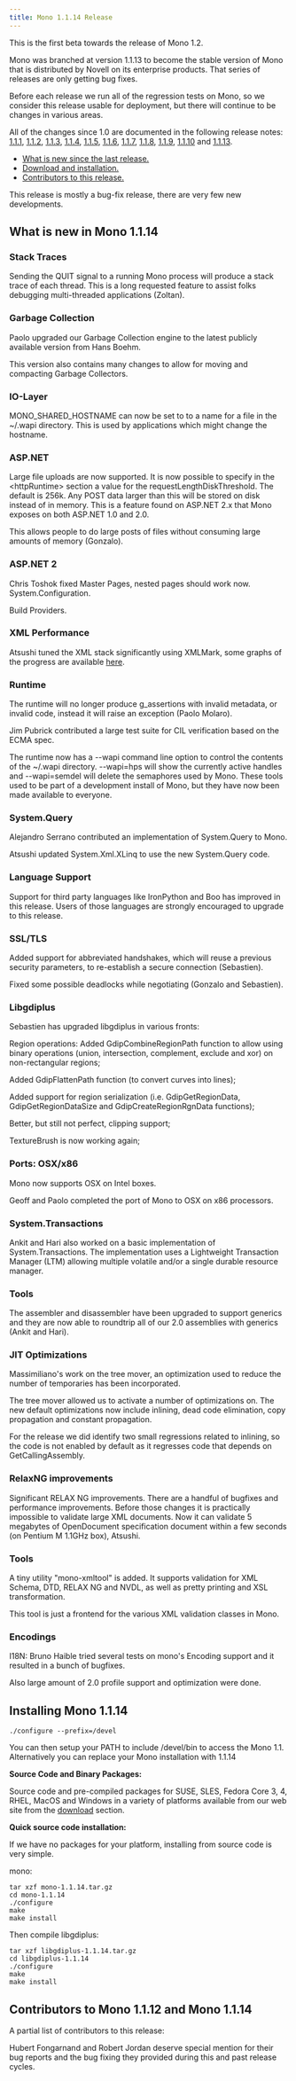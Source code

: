 ```yaml
---
title: Mono 1.1.14 Release
---
```


This is the first beta towards the release of Mono 1.2.

Mono was branched at version 1.1.13 to become the stable version of Mono that is distributed by Novell on its enterprise products. That series of releases are only getting bug fixes.

Before each release we run all of the regression tests on Mono, so we consider this release usable for deployment, but there will continue to be changes in various areas.

All of the changes since 1.0 are documented in the following release notes: [1.1.1](http://www.go-mono.com/archive/1.1.1), [1.1.2](http://www.go-mono.com/archive/1.1.2), [1.1.3](http://www.go-mono.com/archive/1.1.3), [1.1.4](http://www.go-mono.com/archive/1.1.4), [1.1.5](http://www.go-mono.com/archive/1.1.5), [1.1.6](http://www.go-mono.com/archive/1.1.6), [1.1.7](http://www.go-mono.com/archive/1.1.7), [1.1.8](http://www.go-mono.com/archive/1.1.8), [1.1.9](http://www.go-mono.com/archive/1.1.9), [1.1.10](http://www.go-mono.com/archive/1.1.10) and [1.1.13](http://www.go-mono.com/archive/1.1.13).

-   [What is new since the last release.](#new)
-   [Download and installation.](#install)
-   [Contributors to this release.](#contributors)

This release is mostly a bug-fix release, there are very few new developments.

What is new in Mono 1.1.14
--------------------------

### Stack Traces

Sending the QUIT signal to a running Mono process will produce a stack trace of each thread. This is a long requested feature to assist folks debugging multi-threaded applications (Zoltan).

### Garbage Collection

Paolo upgraded our Garbage Collection engine to the latest publicly available version from Hans Boehm.

This version also contains many changes to allow for moving and compacting Garbage Collectors.

### IO-Layer

MONO\_SHARED\_HOSTNAME can now be set to to a name for a file in the \~/.wapi directory. This is used by applications which might change the hostname.

### ASP.NET

Large file uploads are now supported. It is now possible to specify in the \<httpRuntime\> section a value for the requestLengthDiskThreshold. The default is 256k. Any POST data larger than this will be stored on disk instead of in memory. This is a feature found on ASP.NET 2.x that Mono exposes on both ASP.NET 1.0 and 2.0.

This allows people to do large posts of files without consuming large amounts of memory (Gonzalo).

### ASP.NET 2

Chris Toshok fixed Master Pages, nested pages should work now. System.Configuration.

Build Providers.

### XML Performance

Atsushi tuned the XML stack significantly using XMLMark, some graphs of the progress are available [here](http://monkey.workarea.jp/mono/xml/XMLmark).

### Runtime

The runtime will no longer produce g\_assertions with invalid metadata, or invalid code, instead it will raise an exception (Paolo Molaro).

Jim Pubrick contributed a large test suite for CIL verification based on the ECMA spec.

The runtime now has a --wapi command line option to control the contents of the \~/.wapi directory. --wapi=hps will show the currently active handles and --wapi=semdel will delete the semaphores used by Mono. These tools used to be part of a development install of Mono, but they have now been made available to everyone.

### System.Query

Alejandro Serrano contributed an implementation of System.Query to Mono.

Atsushi updated System.Xml.XLinq to use the new System.Query code.

### Language Support

Support for third party languages like IronPython and Boo has improved in this release. Users of those languages are strongly encouraged to upgrade to this release.

### SSL/TLS

Added support for abbreviated handshakes, which will reuse a previous security parameters, to re-establish a secure connection (Sebastien).

Fixed some possible deadlocks while negotiating (Gonzalo and Sebastien).

### Libgdiplus

Sebastien has upgraded libgdiplus in various fronts:

Region operations: Added GdipCombineRegionPath function to allow using binary operations (union, intersection, complement, exclude and xor) on non-rectangular regions;

Added GdipFlattenPath function (to convert curves into lines);

Added support for region serialization (i.e. GdipGetRegionData, GdipGetRegionDataSize and GdipCreateRegionRgnData functions);

Better, but still not perfect, clipping support;

TextureBrush is now working again;

### Ports: OSX/x86

Mono now supports OSX on Intel boxes.

Geoff and Paolo completed the port of Mono to OSX on x86 processors.

### System.Transactions

Ankit and Hari also worked on a basic implementation of System.Transactions. The implementation uses a Lightweight Transaction Manager (LTM) allowing multiple volatile and/or a single durable resource manager.

### Tools

The assembler and disassembler have been upgraded to support generics and they are now able to roundtrip all of our 2.0 assemblies with generics (Ankit and Hari).

### JIT Optimizations

Massimiliano's work on the tree mover, an optimization used to reduce the number of temporaries has been incorporated.

The tree mover allowed us to activate a number of optimizations on. The new default optimizations now include inlining, dead code elimination, copy propagation and constant propagation.

For the release we did identify two small regressions related to inlining, so the code is not enabled by default as it regresses code that depends on GetCallingAssembly.

### RelaxNG improvements

Significant RELAX NG improvements. There are a handful of bugfixes and performance improvements. Before those changes it is practically impossible to validate large XML documents. Now it can validate 5 megabytes of OpenDocument specification document within a few seconds (on Pentium M 1.1GHz box), Atsushi.

### Tools

A tiny utility "mono-xmltool" is added. It supports validation for XML Schema, DTD, RELAX NG and NVDL, as well as pretty printing and XSL transformation.

This tool is just a frontend for the various XML validation classes in Mono.

### Encodings

I18N: Bruno Haible tried several tests on mono's Encoding support and it resulted in a bunch of bugfixes.

Also large amount of 2.0 profile support and optimization were done.

Installing Mono 1.1.14
----------------------

``` shell
./configure --prefix=/devel
```

You can then setup your PATH to include /devel/bin to access the Mono 1.1. Alternatively you can replace your Mono installation with 1.1.14

**Source Code and Binary Packages:**

Source code and pre-compiled packages for SUSE, SLES, Fedora Core 3, 4, RHEL, MacOS and Windows in a variety of platforms available from our web site from the [download](/Downloads) section.

**Quick source code installation:**

If we have no packages for your platform, installing from source code is very simple.

mono:

``` shell
tar xzf mono-1.1.14.tar.gz
cd mono-1.1.14
./configure
make
make install
```

Then compile libgdiplus:

``` shell
tar xzf libgdiplus-1.1.14.tar.gz
cd libgdiplus-1.1.14
./configure
make
make install
```

Contributors to Mono 1.1.12 and Mono 1.1.14
-------------------------------------------

A partial list of contributors to this release:

Hubert Fongarnand and Robert Jordan deserve special mention for their bug reports and the bug fixing they provided during this and past release cycles.


